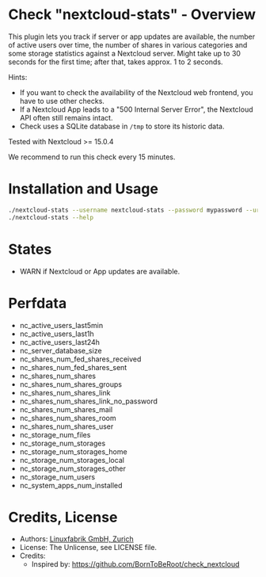 # Check "nextcloud-stats" - Overview

This plugin lets you track if server or app updates are available, the number of active users over time, the number of shares in various categories and some storage statistics against a Nextcloud server. Might take up to 30 seconds for the first time; after that, takes approx. 1 to 2 seconds.

Hints:
* If you want to check the availability of the Nextcloud web frontend, you have to use other checks.
* If a Nextcloud App leads to a "500 Internal Server Error", the Nextcloud API often still remains intact. 
* Check uses a SQLite database in `/tmp` to store its historic data.

Tested with Nextcloud >= 15.0.4

We recommend to run this check every 15 minutes.


# Installation and Usage

```bash
./nextcloud-stats --username nextcloud-stats --password mypassword --url http://localhost/nextcloud/ocs/v2.php/apps/serverinfo/api/v1/info
./nextcloud-stats --help
```


# States

* WARN if Nextcloud or App updates are available.


# Perfdata

* nc_active_users_last5min
* nc_active_users_last1h
* nc_active_users_last24h
* nc_server_database_size
* nc_shares_num_fed_shares_received
* nc_shares_num_fed_shares_sent
* nc_shares_num_shares
* nc_shares_num_shares_groups
* nc_shares_num_shares_link
* nc_shares_num_shares_link_no_password
* nc_shares_num_shares_mail
* nc_shares_num_shares_room
* nc_shares_num_shares_user
* nc_storage_num_files
* nc_storage_num_storages
* nc_storage_num_storages_home
* nc_storage_num_storages_local
* nc_storage_num_storages_other
* nc_storage_num_users
* nc_system_apps_num_installed


# Credits, License

* Authors: [Linuxfabrik GmbH, Zurich](https://www.linuxfabrik.ch)
* License: The Unlicense, see LICENSE file.
* Credits:
  - Inspired by: https://github.com/BornToBeRoot/check_nextcloud